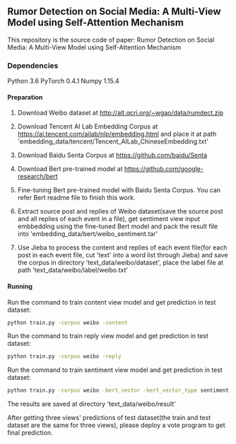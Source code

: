 ## Rumor Detection on Social Media: A Multi-View Model using Self-Attention Mechanism

This repository is the source code of paper: Rumor Detection on Social Media: A Multi-View Model using Self-Attention Mechanism

### Dependencies
Python 3.6
PyTorch 0.4.1
Numpy 1.15.4


#### Preparation

1. Download Weibo dataset at http://alt.qcri.org/~wgao/data/rumdect.zip

2. Download Tencent AI Lab Embedding Corpus at https://ai.tencent.com/ailab/nlp/embedding.html and place it at path 'embedding_data/tencent/Tencent_AILab_ChineseEmbedding.txt'

3. Download Baidu Senta Corpus at https://github.com/baidu/Senta

4. Download Bert pre-trained model at https://github.com/google-research/bert

5. Fine-tuning Bert pre-trained model with Baidu Senta Corpus. You can refer Bert readme file to finish this work.

6. Extract source post and replies of Weibo dataset(save the source post and all replies of each event in a file), get sentiment view input embbedding using the fine-tuned Bert model and pack the result file into 'embedding_data/bert/weibo_sentiment.tar'

7. Use Jieba to process the content and replies of each event file(for each post in each event file, cut 'text' into a word list through Jieba) and save the corpus in directory 'text_data/weibo/dataset', place the label file at path 'text_data/weibo/label/weibo.txt'

#### Running

Run the command to train content view model and get prediction in test dataset:

```bash
python train.py -corpus weibo -content
```

Run the command to train reply view model and get prediction in test dataset:

```bash
python train.py -corpus weibo -reply
```

Run the command to train sentiment view model and get prediction in test dataset:

```bash
python train.py -corpus weibo -bert_vector -bert_vector_type sentiment
```

The results are saved at directory 'text_data/weibo/result'



After getting three views' predictions of test dataset(the train and test dataset are the same for three views), please deploy a vote program to get final prediction.





